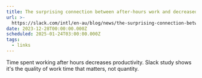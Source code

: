 ```yaml
---
title: The surprising connection between after-hours work and decreased productivity
url: >-
  https://slack.com/intl/en-au/blog/news/the-surprising-connection-between-after-hours-work-and-decreased-productivity?nojsmode=1
date: 2023-12-28T00:00:00.000Z
scheduled: 2025-01-24T03:00:00.000Z
tags:
  - links
---
```


Time spent working after hours decreases productivity. Slack study shows it's the quality of work time that matters, not quantity.
